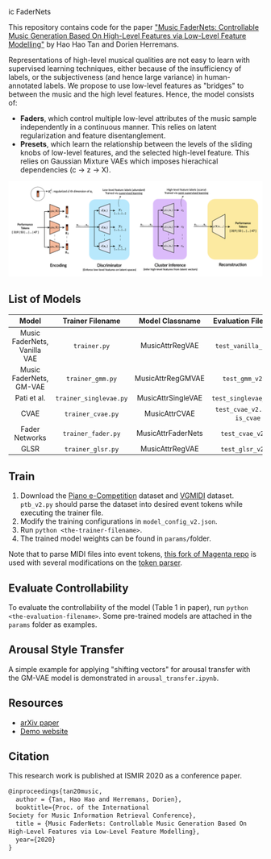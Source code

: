 ic FaderNets

This repository contains code for the paper ["Music FaderNets: Controllable Music Generation Based On High-Level Features via Low-Level Feature Modelling"]() by Hao Hao Tan and Dorien Herremans.  

Representations of high-level musical qualities are not easy to learn with supervised learning techniques, either because of the insufficiency of labels, or the subjectiveness (and hence large variance) in human-annotated labels. We propose to use low-level features as "bridges" to between the music and the high level features. Hence, the model consists of:

- **Faders**, which control multiple low-level attributes of the music sample independently in a continuous manner. This relies on latent regularization and feature disentanglement.
- **Presets**, which learn the relationship between the levels of the sliding knobs of low-level features, and the selected high-level feature. This relies on Gaussian Mixture VAEs which imposes hierachical dependencies (c → z → X).

![](img/fader-architecture.png)

## List of Models

|             Model            |   Trainer Filename   |   Model Classname  |    Evaluation Filename    |
|:----------------------------:|:--------------------:|:------------------:|:-------------------------:|
| Music FaderNets, Vanilla VAE |      `trainer.py`      |   MusicAttrRegVAE  |     `test_vanilla_v2.py`    |
|    Music FaderNets, GM-VAE   |    `trainer_gmm.py`   |  MusicAttrRegGMVAE |       `test_gmm_v2.py`      |
|          Pati et al.         | `trainer_singlevae.py` | MusicAttrSingleVAE |    `test_singlevae_v2.py`   |
|             CVAE             |    `trainer_cvae.py`   |    MusicAttrCVAE   | `test_cvae_v2.py --is_cvae` |
|        Fader Networks        |   `trainer_fader.py`   | MusicAttrFaderNets |      `test_cvae_v2.py`      |
|             GLSR             |    `trainer_glsr.py`   |   MusicAttrRegVAE  |      `test_glsr_v2.py`      |

## Train

1. Download the [Piano e-Competition](https://github.com/jason9693/MusicTransformer-tensorflow2.0/blob/master/dataset/scripts/ecomp_piano_downloader.sh) dataset and [VGMIDI](https://github.com/lucasnfe/vgmidi) dataset. `ptb_v2.py` should parse the dataset into desired event tokens while executing the trainer file.
2. Modify the training configurations in `model_config_v2.json`.
3. Run `python <the-trainer-filename>`.
4. The trained model weights can be found in `params/`folder.

Note that to parse MIDI files into event tokens, [this fork of Magenta repo](https://github.com/gudgud96/magenta) is used with several modifications on the [token parser](https://github.com/gudgud96/magenta/tree/master/magenta).

## Evaluate Controllability

To evaluate the controllability of the model (Table 1 in paper), run `python <the-evaluation-filename>`. Some pre-trained models are attached in the `params` folder as examples.

## Arousal Style Transfer
A simple example for applying "shifting vectors" for arousal transfer with the GM-VAE model is demonstrated in `arousal_transfer.ipynb`.


## Resources
- [arXiv paper]()
- [Demo website](https://music-fadernets.github.io/)

## Citation

This research work is published at ISMIR 2020 as a conference paper.

```
@inproceedings{tan20music,
  author = {Tan, Hao Hao and Herremans, Dorien},
  booktitle={Proc. of the International
Society for Music Information Retrieval Conference},
  title = {Music FaderNets: Controllable Music Generation Based On High-Level Features via Low-Level Feature Modelling},
  year={2020}
}
```
